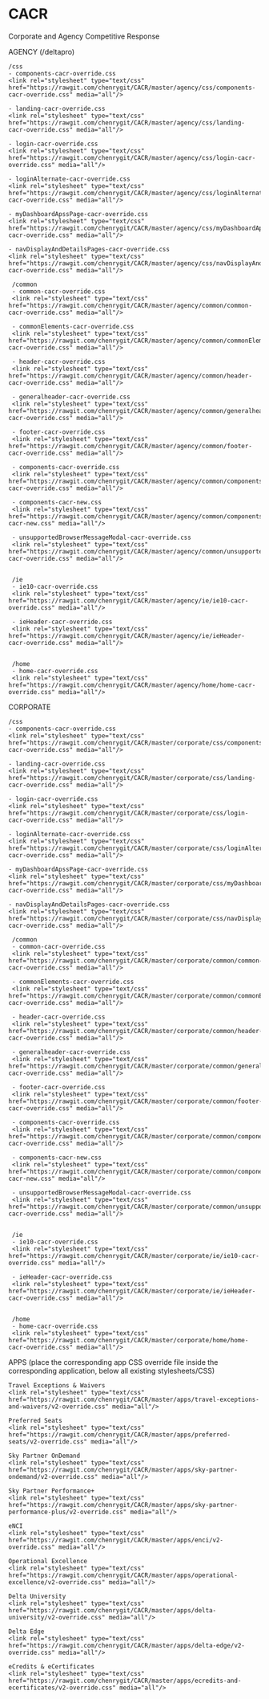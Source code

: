 # CACR
Corporate and Agency Competitive Response

AGENCY (/deltapro)

    /css
    - components-cacr-override.css
    <link rel="stylesheet" type="text/css" href="https://rawgit.com/chenrygit/CACR/master/agency/css/components-cacr-override.css" media="all"/>

    - landing-cacr-override.css
    <link rel="stylesheet" type="text/css" href="https://rawgit.com/chenrygit/CACR/master/agency/css/landing-cacr-override.css" media="all"/>

    - login-cacr-override.css
    <link rel="stylesheet" type="text/css" href="https://rawgit.com/chenrygit/CACR/master/agency/css/login-cacr-override.css" media="all"/>

    - loginAlternate-cacr-override.css
    <link rel="stylesheet" type="text/css" href="https://rawgit.com/chenrygit/CACR/master/agency/css/loginAlternate-cacr-override.css" media="all"/>

    - myDashboardApssPage-cacr-override.css
    <link rel="stylesheet" type="text/css" href="https://rawgit.com/chenrygit/CACR/master/agency/css/myDashboardApssPage-cacr-override.css" media="all"/>

    - navDisplayAndDetailsPages-cacr-override.css
    <link rel="stylesheet" type="text/css" href="https://rawgit.com/chenrygit/CACR/master/agency/css/navDisplayAndDetailsPages-cacr-override.css" media="all"/>

     /common
     - common-cacr-override.css
     <link rel="stylesheet" type="text/css" href="https://rawgit.com/chenrygit/CACR/master/agency/common/common-cacr-override.css" media="all"/>

     - commonElements-cacr-override.css
     <link rel="stylesheet" type="text/css" href="https://rawgit.com/chenrygit/CACR/master/agency/common/commonElements-cacr-override.css" media="all"/>

     - header-cacr-override.css
     <link rel="stylesheet" type="text/css" href="https://rawgit.com/chenrygit/CACR/master/agency/common/header-cacr-override.css" media="all"/>

     - generalheader-cacr-override.css
     <link rel="stylesheet" type="text/css" href="https://rawgit.com/chenrygit/CACR/master/agency/common/generalheader-cacr-override.css" media="all"/>

     - footer-cacr-override.css
     <link rel="stylesheet" type="text/css" href="https://rawgit.com/chenrygit/CACR/master/agency/common/footer-cacr-override.css" media="all"/>

     - components-cacr-override.css
     <link rel="stylesheet" type="text/css" href="https://rawgit.com/chenrygit/CACR/master/agency/common/components-cacr-override.css" media="all"/>

     - components-cacr-new.css
     <link rel="stylesheet" type="text/css" href="https://rawgit.com/chenrygit/CACR/master/agency/common/components-cacr-new.css" media="all"/>

     - unsupportedBrowserMessageModal-cacr-override.css
     <link rel="stylesheet" type="text/css" href="https://rawgit.com/chenrygit/CACR/master/agency/common/unsupportedBrowserMessageModal-cacr-override.css" media="all"/>


     /ie
     - ie10-cacr-override.css
     <link rel="stylesheet" type="text/css" href="https://rawgit.com/chenrygit/CACR/master/agency/ie/ie10-cacr-override.css" media="all"/>

     - ieHeader-cacr-override.css
     <link rel="stylesheet" type="text/css" href="https://rawgit.com/chenrygit/CACR/master/agency/ie/ieHeader-cacr-override.css" media="all"/>


     /home
     - home-cacr-override.css
     <link rel="stylesheet" type="text/css" href="https://rawgit.com/chenrygit/CACR/master/agency/home/home-cacr-override.css" media="all"/>


CORPORATE

    /css
    - components-cacr-override.css
    <link rel="stylesheet" type="text/css" href="https://rawgit.com/chenrygit/CACR/master/corporate/css/components-cacr-override.css" media="all"/>

    - landing-cacr-override.css
    <link rel="stylesheet" type="text/css" href="https://rawgit.com/chenrygit/CACR/master/corporate/css/landing-cacr-override.css" media="all"/>

    - login-cacr-override.css
    <link rel="stylesheet" type="text/css" href="https://rawgit.com/chenrygit/CACR/master/corporate/css/login-cacr-override.css" media="all"/>

    - loginAlternate-cacr-override.css
    <link rel="stylesheet" type="text/css" href="https://rawgit.com/chenrygit/CACR/master/corporate/css/loginAlternate-cacr-override.css" media="all"/>

    - myDashboardApssPage-cacr-override.css
    <link rel="stylesheet" type="text/css" href="https://rawgit.com/chenrygit/CACR/master/corporate/css/myDashboardApssPage-cacr-override.css" media="all"/>

    - navDisplayAndDetailsPages-cacr-override.css
    <link rel="stylesheet" type="text/css" href="https://rawgit.com/chenrygit/CACR/master/corporate/css/navDisplayAndDetailsPages-cacr-override.css" media="all"/>

     /common
     - common-cacr-override.css
     <link rel="stylesheet" type="text/css" href="https://rawgit.com/chenrygit/CACR/master/corporate/common/common-cacr-override.css" media="all"/>

     - commonElements-cacr-override.css
     <link rel="stylesheet" type="text/css" href="https://rawgit.com/chenrygit/CACR/master/corporate/common/commonElements-cacr-override.css" media="all"/>

     - header-cacr-override.css
     <link rel="stylesheet" type="text/css" href="https://rawgit.com/chenrygit/CACR/master/corporate/common/header-cacr-override.css" media="all"/>

     - generalheader-cacr-override.css
     <link rel="stylesheet" type="text/css" href="https://rawgit.com/chenrygit/CACR/master/corporate/common/generalheader-cacr-override.css" media="all"/>

     - footer-cacr-override.css
     <link rel="stylesheet" type="text/css" href="https://rawgit.com/chenrygit/CACR/master/corporate/common/footer-cacr-override.css" media="all"/>

     - components-cacr-override.css
     <link rel="stylesheet" type="text/css" href="https://rawgit.com/chenrygit/CACR/master/corporate/common/components-cacr-override.css" media="all"/>

     - components-cacr-new.css
     <link rel="stylesheet" type="text/css" href="https://rawgit.com/chenrygit/CACR/master/corporate/common/components-cacr-new.css" media="all"/>

     - unsupportedBrowserMessageModal-cacr-override.css
     <link rel="stylesheet" type="text/css" href="https://rawgit.com/chenrygit/CACR/master/corporate/common/unsupportedBrowserMessageModal-cacr-override.css" media="all"/>


     /ie
     - ie10-cacr-override.css
     <link rel="stylesheet" type="text/css" href="https://rawgit.com/chenrygit/CACR/master/corporate/ie/ie10-cacr-override.css" media="all"/>

     - ieHeader-cacr-override.css
     <link rel="stylesheet" type="text/css" href="https://rawgit.com/chenrygit/CACR/master/corporate/ie/ieHeader-cacr-override.css" media="all"/>


     /home
     - home-cacr-override.css
     <link rel="stylesheet" type="text/css" href="https://rawgit.com/chenrygit/CACR/master/corporate/home/home-cacr-override.css" media="all"/>

APPS (place the corresponding app CSS override file inside the corresponding application, below all existing stylesheets/CSS)

    Travel Exceptions & Waivers
	<link rel="stylesheet" type="text/css" href="https://rawgit.com/chenrygit/CACR/master/apps/travel-exceptions-and-waivers/v2-override.css" media="all"/>
	
    Preferred Seats
	<link rel="stylesheet" type="text/css" href="https://rawgit.com/chenrygit/CACR/master/apps/preferred-seats/v2-override.css" media="all"/>
		
    Sky Partner OnDemand
	<link rel="stylesheet" type="text/css" href="https://rawgit.com/chenrygit/CACR/master/apps/sky-partner-ondemand/v2-override.css" media="all"/>
		
    Sky Partner Performance+
	<link rel="stylesheet" type="text/css" href="https://rawgit.com/chenrygit/CACR/master/apps/sky-partner-performance-plus/v2-override.css" media="all"/>
		
    eNCI
	<link rel="stylesheet" type="text/css" href="https://rawgit.com/chenrygit/CACR/master/apps/enci/v2-override.css" media="all"/>
		
    Operational Excellence
	<link rel="stylesheet" type="text/css" href="https://rawgit.com/chenrygit/CACR/master/apps/operational-excellence/v2-override.css" media="all"/>
		
    Delta University
	<link rel="stylesheet" type="text/css" href="https://rawgit.com/chenrygit/CACR/master/apps/delta-university/v2-override.css" media="all"/>
		
    Delta Edge
	<link rel="stylesheet" type="text/css" href="https://rawgit.com/chenrygit/CACR/master/apps/delta-edge/v2-override.css" media="all"/>
	
	eCredits & eCertificates
	<link rel="stylesheet" type="text/css" href="https://rawgit.com/chenrygit/CACR/master/apps/ecredits-and-ecertificates/v2-override.css" media="all"/>
		